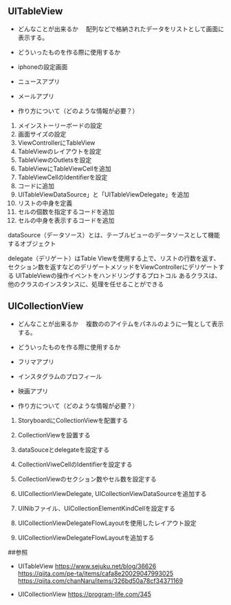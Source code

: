 ## UITableView
- どんなことが出来るか
　配列などで格納されたデータをリストとして画面に表示する。
 
- どういったものを作る際に使用するか
 - iphoneの設定画面
 - ニュースアプリ
 - メールアプリ

 
- 作り方について（どのような情報が必要？）
1. メインストーリーボードの設定
 1. 画面サイズの設定
 1. ViewControllerにTableView
 1. TableViewのレイアウトを設定
 1. TableViewのOutletsを設定
 1. TableViewにTableViewCellを追加
 1. TableViewCellのIdentifierを設定
2. コードに追加
 1. UITableViewDataSource」と「UITableViewDelegate」を追加
 1. リストの中身を定義
 1. セルの個数を指定するコードを追加
 1. セルの中身を表示するコードを追加  


 
 dataSource（データソース）とは、テーブルビューのデータソースとして機能するオブジェクト
 
 delegate（デリゲート）はTable VIewを使用する上で、リストの行数を返す、セクション数を返すなどのデリゲートメソッドをViewControllerにデリゲートする
 UITableViewの操作イベントをハンドリングするプロトコル
あるクラスは、他のクラスのインスタンスに、処理を任せることができる

## UICollectionView
- どんなことが出来るか
　複数ののアイテムをパネルのように一覧として表示する。
 
- どういったものを作る際に使用するか
 - フリマアプリ
 - インスタグラムのプロフィール
 - 映画アプリ

 
- 作り方について（どのような情報が必要？）
1. StoryboardにCollectionViewを配置する
 1. CollectionViewを設置する
 2. dataSouceとdelegateを設定する
 3. CollectionViweCellのIdentifierを設定する

2. CollectionViewのセクション数やセル数を設定する
  1. UICollectionViewDelegate, UICollectionViewDataSourceを追加する
  2. UINibファイル、UICollectionElementKindCellを設定する
  
3. UICollectionViewDelegateFlowLayoutを使用したレイアウト設定
 1. UICollectionViewDelegateFlowLayoutを追加する

##参照
* UITableView
https://www.sejuku.net/blog/36626  
https://qiita.com/pe-ta/items/cafa8e20029047993025
https://qiita.com/chanNaru/items/326bd50a78cf34371169

* UICollectionView
https://program-life.com/345  
